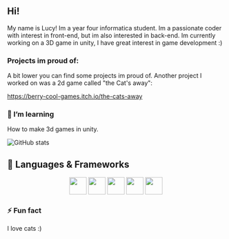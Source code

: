 ## Hi!
My name is Lucy! Im a year four informatica student. 
Im a passionate coder with interest in front-end, but im also interested in back-end.
Im currently working on a 3D game in unity, I have great interest in game development :)


### Projects im proud of:

A bit lower you can find some projects im proud of.
Another project I worked on was a 2d game called "the Cat's away":

https://berry-cool-games.itch.io/the-cats-away


### 🌱 I’m learning
How to make 3d games in unity.

![GitHub stats](https://github-readme-stats.vercel.app/api?username=Emoboi01&show_icons=true&include_all_commits=true&count_private=true)

## 🧠 Languages & Frameworks

<p align="center">
  <img src="https://cdn.jsdelivr.net/gh/devicons/devicon/icons/csharp/csharp-original.svg" width="40"/>
  <img src="https://cdn.jsdelivr.net/gh/devicons/devicon/icons/python/python-original.svg" width="40"/>
  <img src="https://cdn.jsdelivr.net/gh/devicons/devicon/icons/react/react-original.svg" width="40"/>
  <img src="https://cdn.jsdelivr.net/gh/devicons/devicon/icons/typescript/typescript-original.svg" width="40"/>
  <img src="https://cdn.jsdelivr.net/gh/devicons/devicon/icons/javascript/javascript-original.svg" width="40"/>
</p>



### ⚡ Fun fact
I love cats :)
